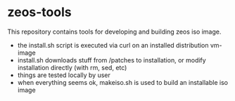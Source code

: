 # zeos-tools
This repository contains tools for developing and building zeos iso image.

- the install.sh script is executed via curl on an installed distribution vm-image
- install.sh downloads stuff from /patches to installation, or modify installation directly (with rm, sed, etc)
- things are tested locally by user
- when everything seems ok, makeiso.sh is used to build an installable iso image
